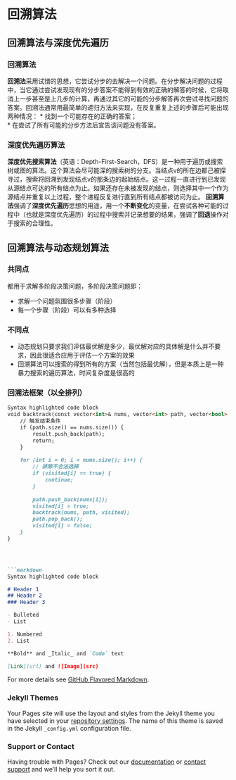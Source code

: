 # 回溯算法

## 回溯算法与深度优先遍历
### 回溯算法  
**回溯法**采用试错的思想，它尝试分步的去解决一个问题。在分步解决问题的过程中，当它通过尝试发现现有的分步答案不能得到有效的正确的解答的时候，它将取消上一步甚至是上几步的计算，再通过其它的可能的分步解答再次尝试寻找问题的答案。回溯法通常用最简单的递归方法来实现，在反复重复上述的步骤后可能出现两种情况：
     * 找到一个可能存在的正确的答案；  
     * 在尝试了所有可能的分步方法后宣告该问题没有答案。  
### 深度优先遍历算法  
**深度优先搜索算法**（英语：Depth-First-Search，DFS）是一种用于遍历或搜索树或图的算法。这个算法会尽可能深的搜索树的分支。当结点v的所在边都己被探寻过，搜索将回溯到发现结点v的那条边的起始结点。这一过程一直进行到已发现从源结点可达的所有结点为止。如果还存在未被发现的结点，则选择其中一个作为源结点并重复以上过程，整个进程反复进行直到所有结点都被访问为止。
**回溯算法**强调了**深度优先遍历**思想的用途，用一个**不断变化**的变量，在尝试各种可能的过程中（也就是深度优先遍历）的过程中搜索并记录想要的结果，强调了**回退**操作对于搜索的合理性。

## 回溯算法与动态规划算法
### 共同点
都用于求解多阶段决策问题，多阶段决策问题即：    
* 求解一个问题氛围很多步骤（阶段）  
* 每一个步骤（阶段）可以有多种选择  
### 不同点  
* 动态规划只要求我们评估最优解是多少，最优解对应的具体解是什么并不要求，因此很适合应用于评估一个方案的效果  
* 回溯算法可以搜索的得到所有的方案（当然包括最优解），但是本质上是一种暴力搜索的遍历算法，时间复杂度是很高的  

### 回溯法框架（以全排列）
```markdown
Syntax highlighted code block
void backtrack(const vector<int>& nums, vector<int> path, vector<bool> visited) {
    // 触发结束条件
    if (path.size() == nums.size()) {
        result.push_back(path);
        return;
    }
    
    for (int i = 0; i < nums.size(); i++) {
        // 排除不合法选择
        if (visited[i] == true) {
            continue; 
        }
        
        path.push_back(nums[i]);
        visited[i] = true;
        backtrack(nums, path, visited);
        path.pop_back();
        visited[i] = false;
    }
}




```markdown
Syntax highlighted code block

# Header 1
## Header 2
### Header 3

- Bulleted
- List

1. Numbered
2. List

**Bold** and _Italic_ and `Code` text

[Link](url) and ![Image](src)
```

For more details see [GitHub Flavored Markdown](https://guides.github.com/features/mastering-markdown/).

### Jekyll Themes

Your Pages site will use the layout and styles from the Jekyll theme you have selected in your [repository settings](https://github.com/zhb-ustc/zhb-ustc.github.io/settings). The name of this theme is saved in the Jekyll `_config.yml` configuration file.

### Support or Contact

Having trouble with Pages? Check out our [documentation](https://docs.github.com/categories/github-pages-basics/) or [contact support](https://support.github.com/contact) and we’ll help you sort it out.
